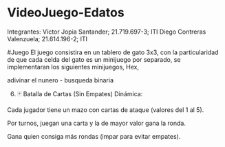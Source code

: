 # VideoJuego-Edatos
Integrantes: 
Víctor Jopia Santander; 21.719.697-3; ITI
Diego Contreras Valenzuela; 21.614.196-2; ITI 

#Juego
El juego consistira en un tablero de gato 3x3, con la particularidad de que cada celda del gato es un minijuego por separado, se implementaran los siguientes minijuegos, 
Hex, 

adivinar el nunero - busqueda binaria 

6. 🃏 Batalla de Cartas (Sin Empates)
Dinámica:

Cada jugador tiene un mazo con cartas de ataque (valores del 1 al 5).

Por turnos, juegan una carta y la de mayor valor gana la ronda.

Gana quien consiga más rondas (impar para evitar empates).
